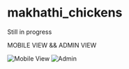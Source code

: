 # makhathi_chickens
Still in progress


MOBILE VIEW    && ADMIN VIEW



![Mobile View](https://github.com/ssahMzobe98/makhathi_chickens/assets/75777459/a933b37d-273f-434e-976b-2d8641cd770a) ![Admin](https://github.com/ssahMzobe98/makhathi_chickens/assets/75777459/79258703-d0eb-48c1-b24d-22a2d4d3e181)


